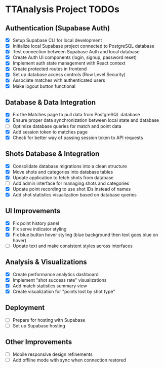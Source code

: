 # TTAnalysis Project TODOs

## Authentication (Supabase Auth)
- [x] Setup Supabase CLI for local development
- [x] Initialize local Supabase project connected to PostgreSQL database
- [x] Test connection between Supabase Auth and local database
- [x] Create Auth UI components (login, signup, password reset)
- [x] Implement auth state management with React context
- [x] Create protected routes in frontend
- [x] Set up database access controls (Row Level Security)
- [x] Associate matches with authenticated users
- [x] Make logout button functional

## Database & Data Integration
- [x] Fix the Matches page to pull data from PostgreSQL database
- [x] Ensure proper data synchronization between local state and database
- [ ] Optimize database queries for match and point data
- [x] Add session token to matches page
- [x] Check for better way of passing session token to API requests

## Shots Database & Integration
- [x] Consolidate database migrations into a clean structure
- [x] Move shots and categories into database tables
- [x] Update application to fetch shots from database
- [ ] Add admin interface for managing shots and categories
- [x] Update point recording to use shot IDs instead of names
- [x] Add shot statistics visualization based on database queries

## UI Improvements
- [x] Fix point history panel
- [x] Fix serve indicator styling
- [x] Fix blue button hover styling (blue background then text goes blue on hover)
- [ ] Update text and make consistent styles across interfaces

## Analysis & Visualizations
- [x] Create performance analytics dashboard
- [x] Implement "shot success rate" visualizations
- [x] Add match statistics summary view
- [x] Create visualization for "points lost by shot type"

## Deployment
- [ ] Prepare for hosting with Supabase
- [ ] Set up Supabase hosting

## Other Improvements
- [ ] Mobile responsive design refinements
- [ ] Add offline mode with sync when connection restored
